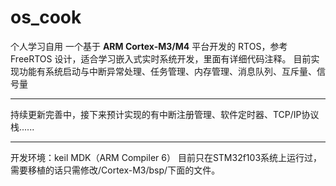 # os_cook
个人学习自用
一个基于 **ARM Cortex-M3/M4** 平台开发的 RTOS，参考 FreeRTOS 设计，适合学习嵌入式实时系统开发，里面有详细代码注释。
目前实现功能有系统启动与中断异常处理、任务管理、内存管理、消息队列、互斥量、信号量

---
持续更新完善中，接下来预计实现的有中断注册管理、软件定时器、TCP/IP协议栈......

---
开发环境：keil MDK（ARM Compiler 6）
目前只在STM32f103系统上运行过，需要移植的话只需修改/Cortex-M3/bsp/下面的文件。




